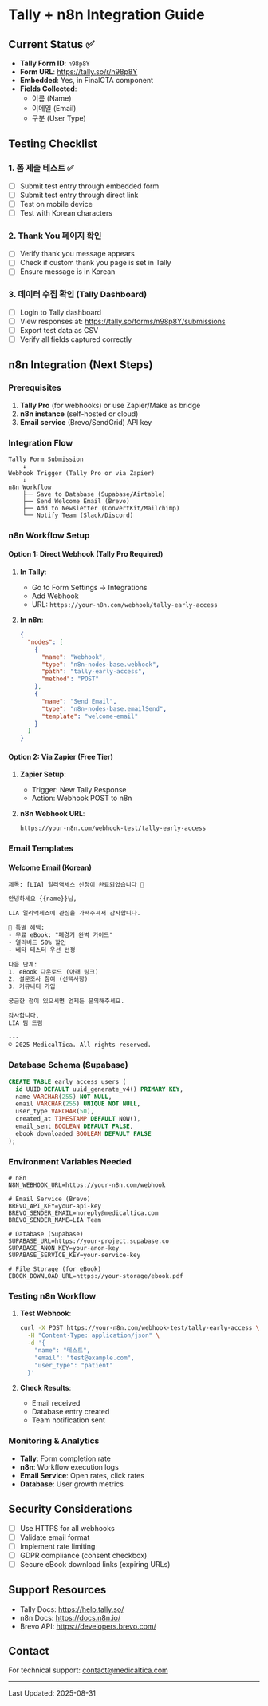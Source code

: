 # Tally + n8n Integration Guide

## Current Status ✅
- **Tally Form ID**: `n98p8Y`
- **Form URL**: https://tally.so/r/n98p8Y
- **Embedded**: Yes, in FinalCTA component
- **Fields Collected**:
  - 이름 (Name)
  - 이메일 (Email)
  - 구분 (User Type)

## Testing Checklist

### 1. 폼 제출 테스트 ✅
- [ ] Submit test entry through embedded form
- [ ] Submit test entry through direct link
- [ ] Test on mobile device
- [ ] Test with Korean characters

### 2. Thank You 페이지 확인
- [ ] Verify thank you message appears
- [ ] Check if custom thank you page is set in Tally
- [ ] Ensure message is in Korean

### 3. 데이터 수집 확인 (Tally Dashboard)
- [ ] Login to Tally dashboard
- [ ] View responses at: https://tally.so/forms/n98p8Y/submissions
- [ ] Export test data as CSV
- [ ] Verify all fields captured correctly

## n8n Integration (Next Steps)

### Prerequisites
1. **Tally Pro** (for webhooks) or use Zapier/Make as bridge
2. **n8n instance** (self-hosted or cloud)
3. **Email service** (Brevo/SendGrid) API key

### Integration Flow
```
Tally Form Submission
    ↓
Webhook Trigger (Tally Pro or via Zapier)
    ↓
n8n Workflow
    ├── Save to Database (Supabase/Airtable)
    ├── Send Welcome Email (Brevo)
    ├── Add to Newsletter (ConvertKit/Mailchimp)
    └── Notify Team (Slack/Discord)
```

### n8n Workflow Setup

#### Option 1: Direct Webhook (Tally Pro Required)
1. **In Tally**:
   - Go to Form Settings → Integrations
   - Add Webhook
   - URL: `https://your-n8n.com/webhook/tally-early-access`

2. **In n8n**:
   ```json
   {
     "nodes": [
       {
         "name": "Webhook",
         "type": "n8n-nodes-base.webhook",
         "path": "tally-early-access",
         "method": "POST"
       },
       {
         "name": "Send Email",
         "type": "n8n-nodes-base.emailSend",
         "template": "welcome-email"
       }
     ]
   }
   ```

#### Option 2: Via Zapier (Free Tier)
1. **Zapier Setup**:
   - Trigger: New Tally Response
   - Action: Webhook POST to n8n

2. **n8n Webhook URL**:
   ```
   https://your-n8n.com/webhook-test/tally-early-access
   ```

### Email Templates

#### Welcome Email (Korean)
```html
제목: [LIA] 얼리액세스 신청이 완료되었습니다 🎉

안녕하세요 {{name}}님,

LIA 얼리액세스에 관심을 가져주셔서 감사합니다.

🎁 특별 혜택:
- 무료 eBook: "폐경기 완벽 가이드"
- 얼리버드 50% 할인
- 베타 테스터 우선 선정

다음 단계:
1. eBook 다운로드 (아래 링크)
2. 설문조사 참여 (선택사항)
3. 커뮤니티 가입

궁금한 점이 있으시면 언제든 문의해주세요.

감사합니다,
LIA 팀 드림

---
© 2025 MedicalTica. All rights reserved.
```

### Database Schema (Supabase)
```sql
CREATE TABLE early_access_users (
  id UUID DEFAULT uuid_generate_v4() PRIMARY KEY,
  name VARCHAR(255) NOT NULL,
  email VARCHAR(255) UNIQUE NOT NULL,
  user_type VARCHAR(50),
  created_at TIMESTAMP DEFAULT NOW(),
  email_sent BOOLEAN DEFAULT FALSE,
  ebook_downloaded BOOLEAN DEFAULT FALSE
);
```

### Environment Variables Needed
```env
# n8n
N8N_WEBHOOK_URL=https://your-n8n.com/webhook

# Email Service (Brevo)
BREVO_API_KEY=your-api-key
BREVO_SENDER_EMAIL=noreply@medicaltica.com
BREVO_SENDER_NAME=LIA Team

# Database (Supabase)
SUPABASE_URL=https://your-project.supabase.co
SUPABASE_ANON_KEY=your-anon-key
SUPABASE_SERVICE_KEY=your-service-key

# File Storage (for eBook)
EBOOK_DOWNLOAD_URL=https://your-storage/ebook.pdf
```

### Testing n8n Workflow
1. **Test Webhook**:
   ```bash
   curl -X POST https://your-n8n.com/webhook-test/tally-early-access \
     -H "Content-Type: application/json" \
     -d '{
       "name": "테스트",
       "email": "test@example.com",
       "user_type": "patient"
     }'
   ```

2. **Check Results**:
   - Email received
   - Database entry created
   - Team notification sent

### Monitoring & Analytics
- **Tally**: Form completion rate
- **n8n**: Workflow execution logs
- **Email Service**: Open rates, click rates
- **Database**: User growth metrics

## Security Considerations
- [ ] Use HTTPS for all webhooks
- [ ] Validate email format
- [ ] Implement rate limiting
- [ ] GDPR compliance (consent checkbox)
- [ ] Secure eBook download links (expiring URLs)

## Support Resources
- Tally Docs: https://help.tally.so/
- n8n Docs: https://docs.n8n.io/
- Brevo API: https://developers.brevo.com/

## Contact
For technical support: contact@medicaltica.com

---
Last Updated: 2025-08-31